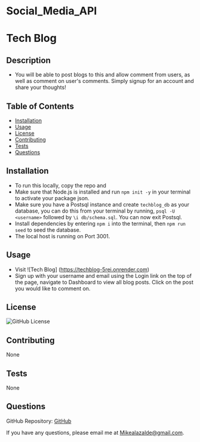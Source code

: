 # Social_Media_API

# Tech Blog

## Description

- You will be able to post blogs to this and allow comment from users, as well as comment on user's comments. Simply signup for an account and share your thoughts!

## Table of Contents

- [Installation](#installation)
- [Usage](#usage)
- [License](#license)
- [Contributing](#contributing)
- [Tests](#tests)
- [Questions](#questions)


## Installation

- To run this locally, copy the repo and 
- Make sure that Node.js is installed and run `npm init -y` in your terminal to activate your package json.
- Make sure you have a Postsql instance and create `techblog_db` as your database, you can do this from your terminal by running, `psql -U <username>` followed by `\i db/schema.sql`. You can now exit Postsql.
- Install dependencies by entering `npm i` into the terminal, then `npm run seed` to seed the database.
- The local host is running on Port 3001. 

## Usage

- Visit ![Tech Blog] (https://techblog-5rei.onrender.com)
- Sign up with your username and email using the Login link on the top of the page, navigate to Dashboard to view all blog posts. Click on the post you would like to comment on. 

## License

![GitHub License](https://img.shields.io/badge/license-None-blue.svg)

## Contributing

None

## Tests

None

## Questions

GitHub Repository: [GitHub](https://github.com/MLazalde/TechBlog.git)

If you have any questions, please email me at <Mikealazalde@gmail.com>.


